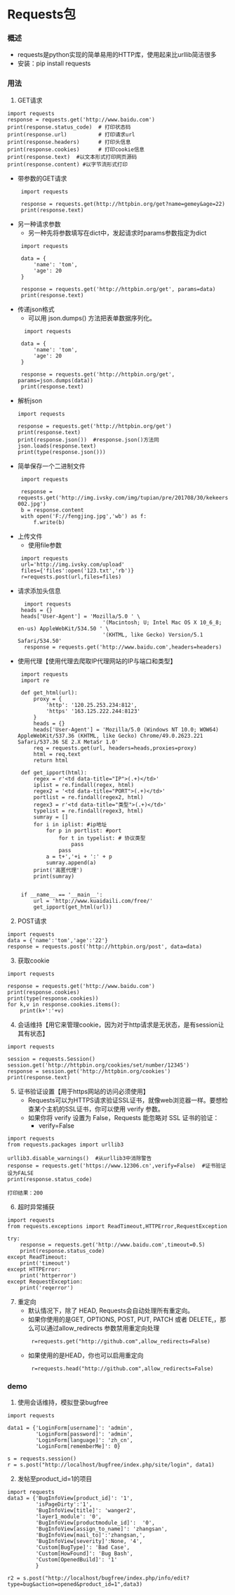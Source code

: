 # Requests包
### 概述
* requests是python实现的简单易用的HTTP库，使用起来比urllib简洁很多
* 安装：pip install requests
### 用法
1. GET请求
```
import requests
response = requests.get('http://www.baidu.com')
print(response.status_code)  # 打印状态码
print(response.url)          # 打印请求url
print(response.headers)      # 打印头信息
print(response.cookies)      # 打印cookie信息
print(response.text)  #以文本形式打印网页源码
print(response.content) #以字节流形式打印
```
 * 带参数的GET请求
   ```
    import requests

    response = requests.get(http://httpbin.org/get?name=gemey&age=22)
    print(response.text)
   ```
 * 另一种请求参数
   * 另一种先将参数填写在dict中，发起请求时params参数指定为dict
   ```
    import requests

    data = {
        'name': 'tom',
        'age': 20
    }

    response = requests.get('http://httpbin.org/get', params=data)
    print(response.text)
   ```
 * 传递json格式
   * 可以用 json.dumps() 方法把表单数据序列化。
   ```
     import requests

    data = {
        'name': 'tom',
        'age': 20
    }

    response = requests.get('http://httpbin.org/get', params=json.dumps(data))
    print(response.text)
   ```
 * 解析json
   ```
   import requests

   response = requests.get('http://httpbin.org/get')
   print(response.text)
   print(response.json())  #response.json()方法同json.loads(response.text)
   print(type(response.json()))
   ```
 * 简单保存一个二进制文件
   ```
    import requests

    response = requests.get('http://img.ivsky.com/img/tupian/pre/201708/30/kekeersitao-002.jpg')
    b = response.content
    with open('F://fengjing.jpg','wb') as f:
        f.write(b)
   ```
 * 上传文件
   * 使用file参数
   ```
    import requests
    url='http://img.ivsky.com/upload'
    files={'files':open('123.txt','rb')}
    r=requests.post(url,files=files)

   ```
 * 请求添加头信息
   ```
     import requests
    heads = {}
    heads['User-Agent'] = 'Mozilla/5.0 ' \
                              '(Macintosh; U; Intel Mac OS X 10_6_8; en-us) AppleWebKit/534.50 ' \
                              '(KHTML, like Gecko) Version/5.1 Safari/534.50'
     response = requests.get('http://www.baidu.com',headers=headers)
   ```
 * 使用代理【使用代理去爬取IP代理网站的IP与端口和类型】
   ```
    import requests
    import re

    def get_html(url):
        proxy = {
            'http': '120.25.253.234:812',
            'https' '163.125.222.244:8123'
        }
        heads = {}
        heads['User-Agent'] = 'Mozilla/5.0 (Windows NT 10.0; WOW64) AppleWebKit/537.36 (KHTML, like Gecko) Chrome/49.0.2623.221 Safari/537.36 SE 2.X MetaSr 1.0'
        req = requests.get(url, headers=heads,proxies=proxy)
        html = req.text
        return html

    def get_ipport(html):
        regex = r'<td data-title="IP">(.+)</td>'
        iplist = re.findall(regex, html)
        regex2 = '<td data-title="PORT">(.+)</td>'
        portlist = re.findall(regex2, html)
        regex3 = r'<td data-title="类型">(.+)</td>'
        typelist = re.findall(regex3, html)
        sumray = []
        for i in iplist: #ip地址
            for p in portlist: #port
                for t in typelist: # 协议类型
                    pass
                pass
            a = t+','+i + ':' + p
            sumray.append(a)
        print('高匿代理')
        print(sumray)


    if __name__ == '__main__':
        url = 'http://www.kuaidaili.com/free/'
        get_ipport(get_html(url))
   ```
2. POST请求
```
import requests
data = {'name':'tom','age':'22'}
response = requests.post('http://httpbin.org/post', data=data)
```
3. 获取cookie
```
import requests

response = requests.get('http://www.baidu.com')
print(response.cookies)
print(type(response.cookies))
for k,v in response.cookies.items():
    print(k+':'+v)
```

4. 会话维持【用它来管理cookie，因为对于http请求是无状态，是有session让其有状态】
```
import requests

session = requests.Session()
session.get('http://httpbin.org/cookies/set/number/12345')
response = session.get('http://httpbin.org/cookies')
print(response.text)
```

5. 证书验证设置【用于https网站的访问必须使用】
   * Requests可以为HTTPS请求验证SSL证书，就像web浏览器一样。要想检查某个主机的SSL证书，你可以使用 verify 参数。
   * 如果你将 verify 设置为 False，Requests 能忽略对 SSL 证书的验证：
     * verify=False
```
import requests
from requests.packages import urllib3

urllib3.disable_warnings()  #从urllib3中消除警告
response = requests.get('https://www.12306.cn',verify=False)  #证书验证设为FALSE
print(response.status_code)

打印结果：200
```
6. 超时异常捕获
```
import requests
from requests.exceptions import ReadTimeout,HTTPError,RequestException

try:
    response = requests.get('http://www.baidu.com',timeout=0.5)
    print(response.status_code)
except ReadTimeout:
    print('timeout')
except HTTPError:
    print('httperror')
except RequestException:
    print('reqerror')
```
7. 重定向
   * 默认情况下，除了 HEAD, Requests会自动处理所有重定向。
   * 如果你使用的是GET, OPTIONS, POST, PUT, PATCH 或者 DELETE,，那么可以通过allow_redirects 参数禁用重定向处理
     ```
      r=requests.get("http://github.com",allow_redirects=False)
     ```
   * 如果使用的是HEAD，你也可以启用重定向
     ```
      r=requests.head("http://github.com",allow_redirects=False)
     ```
### demo
1. 使用会话维持，模拟登录bugfree
```
import requests

data1 = {'LoginForm[username]': 'admin',
         'LoginForm[password]': 'admin',
         'LoginForm[language]': 'zh_cn',
         'LoginForm[rememberMe]': 0}

s = requests.session()
r = s.post("http://localhost/bugfree/index.php/site/login", data1)
```
2. 发帖至product_id=1的项目
```
import requests
data3 = {'BugInfoView[product_id]': '1',
         'isPageDirty':'1',
         'BugInfoView[title]': 'wanger2',
         'layer1_module': '0',
         'BugInfoView[productmodule_id]':  '0',
         'BugInfoView[assign_to_name]': 'zhangsan',
         'BugInfoView[mail_to]':'zhangsan,',
         'BugInfoView[severity]':None, '4',
         'Custom[BugType]': 'Bad Case',
         'Custom[HowFound]': 'Bug Bash',
         'Custom[OpenedBuild]': '1'
         }

r2 = s.post("http://localhost/bugfree/index.php/info/edit?type=bug&action=opened&product_id=1",data3)
```
